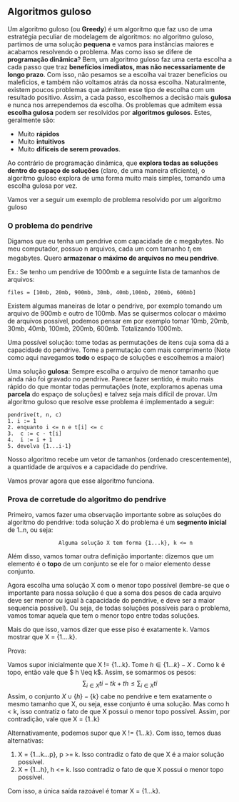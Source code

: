 ## Algoritmos guloso

Um algoritmo guloso (ou **Greedy**) é um algoritmo que faz uso de uma estratégia peculiar de modelagem de algoritmos: no algoritmo guloso, partimos de uma solução **pequena** e vamos para instâncias maiores e acabamos resolvendo o problema. Mas como isso se difere de **programação dinâmica**? Bem, um algoritmo guloso faz uma certa escolha a cada passo que traz **benefícios imediatos, mas não necessariamente de longo prazo**. Com isso, não pesamos se a escolha vai trazer beneficios ou maleficios, e também não voltamos atrás da nossa escolha. Naturalmente, existem poucos problemas que admitem esse tipo de escolha com um resultado positivo. Assim, a cada passo, escolhemos a decisão mais **gulosa** e nunca nos arrependemos da escolha. Os problemas que admitem essa **escolha gulosa** podem ser resolvidos por **algoritmos gulosos**. Estes, geralmente são:

* Muito **rápidos**
* Muito **intuitivos**
* Muito **difíceis de serem provados**.

Ao contrário de programação dinâmica, que **explora todas as soluções dentro do espaço de soluções** (claro, de uma maneira eficiente), o algoritmo guloso explora de uma forma muito mais simples, tomando uma escolha gulosa por vez. 

Vamos ver a seguir um exemplo de problema resolvido por um algoritmo guloso

### O problema do pendrive

Digamos que eu tenha um pendrive com capacidade de c megabytes. No meu computador, possuo n arquivos, cada um com tamanho $t_i$ em megabytes. Quero **armazenar o máximo de arquivos no meu pendrive**.

Ex.: Se tenho um pendrive de 1000mb e a seguinte lista de tamanhos de arquivos:

```
files = [10mb, 20mb, 900mb, 30mb, 40mb,100mb, 200mb, 600mb]
```

Existem algumas maneiras de lotar o pendrive, por exemplo tomando um arquivo de 900mb e outro de 100mb. Mas se quisermos colocar o máximo de arquivos possível, podemos pensar em por exemplo tomar 10mb, 20mb, 30mb, 40mb, 100mb, 200mb, 600mb. Totalizando 1000mb.



Uma possível solução: tome todas as permutações de itens cuja soma dá a capacidade do pendrive. Tome a permutação com mais comprimento (Note como aqui navegamos **todo** o espaço de soluções e escolhemos a maior)

Uma solução **gulosa**: Sempre escolha o arquivo de menor tamanho que ainda não foi gravado no pendrive. Parece fazer sentido, é muito mais rápido do que montar todas permutações (note, exploramos apenas uma **parcela** do espaço de soluções) e talvez seja mais difícil de provar. Um algoritmo guloso que resolve esse problema é implementado a seguir:

```
pendrive(t, n, c)
1. i := 1
2. enquanto i <= n e t[i] <= c 
3.  c := c - t[i]
4.  i := i + 1
5. devolva {1...i-1}
```

Nosso algoritmo recebe um vetor de tamanhos (ordenado crescentemente), a quantidade de arquivos e a capacidade do pendrive.

Vamos provar agora que esse algoritmo funciona.

### Prova de corretude do algoritmo do pendrive

Primeiro, vamos fazer uma observação importante sobre as soluções do algoritmo do pendrive: toda solução X do problema é um **segmento inicial** de 1..n, ou seja:

```
				Alguma solução X tem forma {1...k}, k <= n
```

Além disso, vamos tomar outra definição importante: dizemos que um elemento é o **topo** de um conjunto se ele for o maior elemento desse conjunto.

Agora escolha uma solução X com o menor topo possível (lembre-se que o importante para nossa solução é que a soma dos pesos de cada arquivo deve ser menor ou igual à capacidade do pendrive, e deve ser a maior sequencia possivel). Ou seja, de todas soluções possíveis para o problema, vamos tomar aquela que tem o menor topo entre todas soluções. 

Mais do que isso, vamos dizer que esse piso é exatamente k. Vamos mostrar que X = {1....k}.



Prova:

Vamos supor inicialmente que X != {1...k}. Tome $h \in \{1...k\} - X$ . Como k é topo, então vale que $ h \leq k$. Assim, se somarmos os pesos:
$$
\sum_{i \in X}ti - tk + th\leq \sum_{i \in X}ti
$$
Assim, o conjunto $X \cup \{h\} - \{k\}$ cabe no pendrive e tem exatamente o mesmo tamanho que X, ou seja, esse conjunto é uma solução. Mas como h < k, isso contratiz o fato de que X possui o menor topo possível. Assim, por contradição, vale que X = {1..k}



Alternativamente, podemos supor que X != {1...k}. Com isso, temos duas alternativas:

1. X = {1...k...p}, p >= k. Isso contradiz o fato de que X é a maior solução possível.
2. X = {1...h}, h <= k. Isso contradiz o fato de que X possui o menor topo possível.

Com isso, a única saída razoável é tomar X = {1...k}.